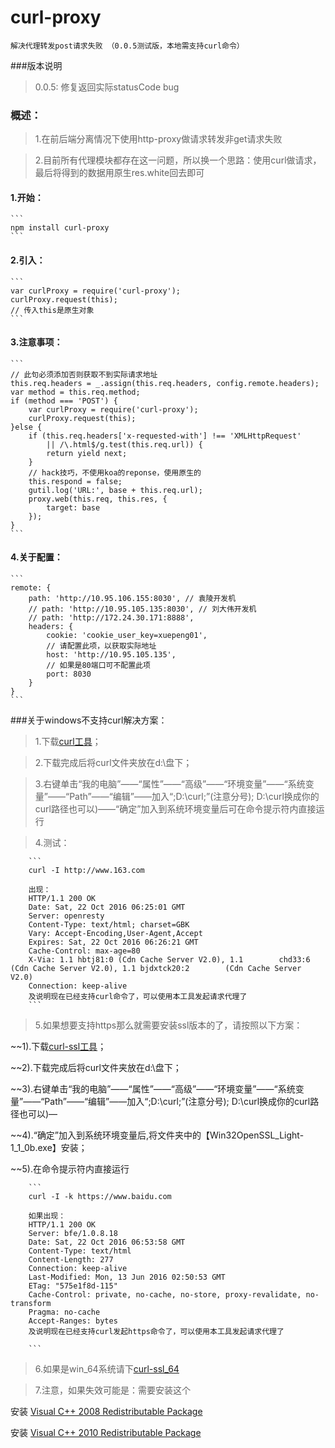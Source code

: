 # curl-proxy
	解决代理转发post请求失败 （0.0.5测试版，本地需支持curl命令）

###版本说明
> 0.0.5: 修复返回实际statusCode  bug

### 概述：
> 1.在前后端分离情况下使用http-proxy做请求转发非get请求失败

> 2.目前所有代理模块都存在这一问题，所以换一个思路：使用curl做请求，最后将得到的数据用原生res.white回去即可

#### 1.开始：

	```
	npm install curl-proxy
	```
#### 2.引入：

	```
	var curlProxy = require('curl-proxy');
	curlProxy.request(this);
	// 传入this是原生对象
	```
#### 3.注意事项：

	```
	// 此句必须添加否则获取不到实际请求地址
	this.req.headers = _.assign(this.req.headers, config.remote.headers);
    var method = this.req.method;
    if (method === 'POST') {
        var curlProxy = require('curl-proxy');
        curlProxy.request(this);
    }else {
        if (this.req.headers['x-requested-with'] !== 'XMLHttpRequest'
            || /\.html$/g.test(this.req.url)) {
            return yield next;
        }
        // hack技巧，不使用koa的reponse，使用原生的
        this.respond = false;
        gutil.log('URL:', base + this.req.url);
        proxy.web(this.req, this.res, {
            target: base
        });
    }
	```
#### 4.关于配置：

	```
	remote: {
        path: 'http://10.95.106.155:8030', // 袁陵开发机
        // path: 'http://10.95.105.135:8030', // 刘大伟开发机
        // path: 'http://172.24.30.171:8888',
        headers: {
            cookie: 'cookie_user_key=xuepeng01',
            // 请配置此项，以获取实际地址
            host: 'http://10.95.105.135',
            // 如果是80端口可不配置此项
            port: 8030
        }
    }
	```
###关于windows不支持curl解决方案：
> 1.下载[curl工具](https://pan.baidu.com/s/1mhH0SGC)；

> 2.下载完成后将curl文件夹放在d:\盘下；

> 3.右键单击“我的电脑”——“属性”——“高级”——“环境变量”——“系统变量”——“Path”——“编辑”——加入“;D:\curl;”(注意分号); D:\curl换成你的curl路径也可以)——“确定”加入到系统环境变量后可在命令提示符内直接运行

> 4.测试：
		
		```
		curl -I http://www.163.com
		
		出现：
		HTTP/1.1 200 OK
		Date: Sat, 22 Oct 2016 06:25:01 GMT
		Server: openresty
		Content-Type: text/html; charset=GBK
		Vary: Accept-Encoding,User-Agent,Accept
		Expires: Sat, 22 Oct 2016 06:26:21 GMT
		Cache-Control: max-age=80
		X-Via: 1.1 hbtj81:0 (Cdn Cache Server V2.0), 1.1 		chd33:6 (Cdn Cache Server V2.0), 1.1 bjdxtck20:2 		(Cdn Cache Server V2.0)
		Connection: keep-alive
		及说明现在已经支持curl命令了，可以使用本工具发起请求代理了
		```
		
>5.如果想要支持https那么就需要安装ssl版本的了，请按照以下方案：
	
~~1).下载[curl-ssl工具](https://pan.baidu.com/s/1o8vsyjK)；

~~2).下载完成后将curl文件夹放在d:\盘下；

~~3).右键单击“我的电脑”——“属性”——“高级”——“环境变量”——“系统变量”——“Path”——“编辑”——加入“;D:\curl;”(注意分号); D:\curl换成你的curl路径也可以)—

~~4).“确定”加入到系统环境变量后,将文件夹中的【Win32OpenSSL_Light-1_1_0b.exe】安装；

~~5).在命令提示符内直接运行
		
		```
		curl -I -k https://www.baidu.com
		
		如果出现：
		HTTP/1.1 200 OK
		Server: bfe/1.0.8.18
		Date: Sat, 22 Oct 2016 06:53:58 GMT
		Content-Type: text/html
		Content-Length: 277
		Connection: keep-alive
		Last-Modified: Mon, 13 Jun 2016 02:50:53 GMT
		ETag: "575e1f8d-115"
		Cache-Control: private, no-cache, no-store, proxy-revalidate, no-transform
		Pragma: no-cache
		Accept-Ranges: bytes
		及说明现在已经支持curl发起https命令了，可以使用本工具发起请求代理了

		```
		
>6.如果是win_64系统请下[curl-ssl_64](https://pan.baidu.com/s/1eS6xZcY)

>7.注意，如果失效可能是：需要安装这个

安装 [Visual C++ 2008 Redistributable Package](http://www.microsoft.com/en-us/download/details.aspx?id=15336)

安装 [Visual C++ 2010 Redistributable Package](http://www.microsoft.com/en-us/download/details.aspx?id=14632)